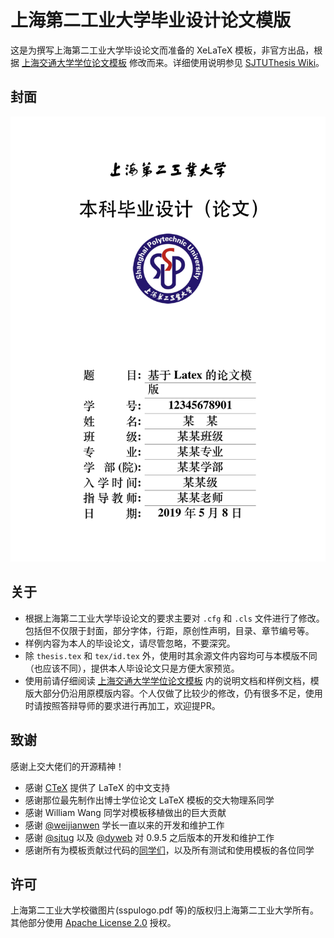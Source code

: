 # 上海第二工业大学毕业设计论文模版

这是为撰写上海第二工业大学毕设论文而准备的 XeLaTeX 模板，非官方出品，根据 [上海交通大学学位论文模板](https://github.com/sjtug/SJTUThesis) 修改而来。详细使用说明参见 [SJTUThesis Wiki](https://github.com/sjtug/SJTUThesis/wiki)。

## 封面
![丑丑的封面](thesis.png)

## 关于
- 根据上海第二工业大学毕设论文的要求主要对 `.cfg` 和 `.cls` 文件进行了修改。
包括但不仅限于封面，部分字体，行距，原创性声明，目录、章节编号等。
- 样例内容为本人的毕设论文，请尽管忽略，不要深究。
- 除 `thesis.tex` 和 `tex/id.tex` 外，使用时其余源文件内容均可与本模版不同（也应该不同），提供本人毕设论文只是方便大家预览。
- 使用前请仔细阅读 [上海交通大学学位论文模板](https://github.com/sjtug/SJTUThesis) 内的说明文档和样例文档，模版大部分仍沿用原模版内容。个人仅做了比较少的修改，仍有很多不足，使用时请按照答辩导师的要求进行再加工，欢迎提PR。

## 致谢
感谢上交大佬们的开源精神！

* 感谢 [CTeX](http://www.ctex.org/HomePage) 提供了 LaTeX 的中文支持
* 感谢那位最先制作出博士学位论文 LaTeX 模板的交大物理系同学
* 感谢 William Wang 同学对模板移植做出的巨大贡献
* 感谢 [@weijianwen](https://github.com/weijianwen) 学长一直以来的开发和维护工作
* 感谢 [@sjtug](https://github.com/sjtug) 以及 [@dyweb](https://github.com/dyweb) 对 0.9.5 之后版本的开发和维护工作
* 感谢所有为模板贡献过代码的[同学们](https://github.com/sjtug/SJTUThesis/graphs/contributors)，以及所有测试和使用模板的各位同学

## 许可
上海第二工业大学校徽图片(sspulogo.pdf 等)的版权归上海第二工业大学所有。其他部分使用 [Apache License 2.0](https://github.com/sjtug/SJTUThesis/blob/master/LICENSE) 授权。